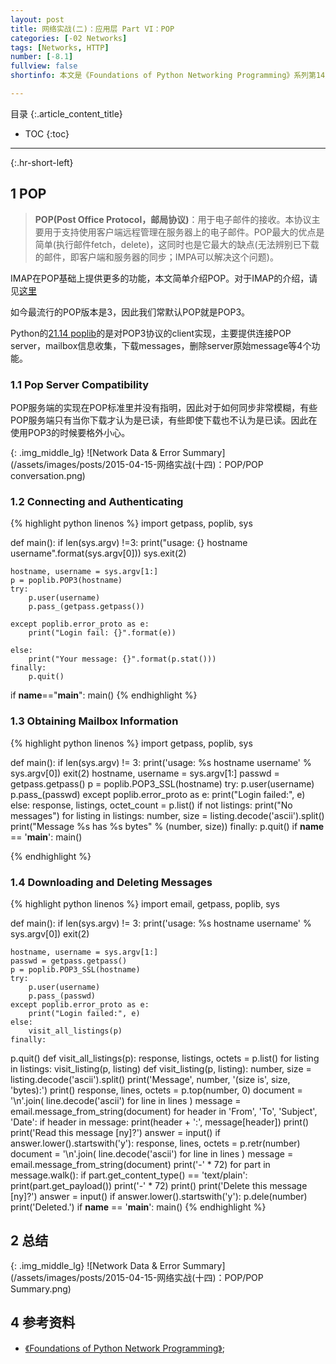 ```yaml
---
layout: post
title: 网络实战(二)：应用层 Part VI：POP
categories: [-02 Networks]
tags: [Networks, HTTP]
number: [-8.1]
fullview: false
shortinfo: 本文是《Foundations of Python Networking Programming》系列第14篇笔记《POP》。

---
```

目录
{:.article_content_title}


* TOC
{:toc}

---
{:.hr-short-left}

## 1 POP ##

> **POP(Post Office Protocol，邮局协议)**：用于电子邮件的接收。本协议主要用于支持使用客户端远程管理在服务器上的电子邮件。POP最大的优点是简单(执行邮件fetch，delete)，这同时也是它最大的缺点(无法辨别已下载的邮件，即客户端和服务器的同步；IMPA可以解决这个问题)。

IMAP在POP基础上提供更多的功能，本文简单介绍POP。对于IMAP的介绍，请见[这里]({{site.baseurl}}/-02%20networks/2015/04/16/网络实战-Part-II-应用层(七)-IMAP.html)

如今最流行的POP版本是3，因此我们常默认POP就是POP3。

Python的[21.14 poplib](https://docs.python.org/3/library/poplib.html)的是对POP3协议的client实现，主要提供连接POP server，mailbox信息收集，下载messages，删除server原始message等4个功能。

### 1.1 Pop Server Compatibility ###

POP服务端的实现在POP标准里并没有指明，因此对于如何同步非常模糊，有些POP服务端只有当你下载才认为是已读，有些即使下载也不认为是已读。因此在使用POP3的时候要格外小心。

{: .img_middle_lg}
![Network Data & Error Summary](/assets/images/posts/2015-04-15-网络实战(十四)：POP/POP conversation.png)

### 1.2 Connecting and Authenticating ###

{% highlight python linenos %}
import getpass, poplib, sys

def main():
    if len(sys.argv) !=3:
        print("usage: {} hostname username".format(sys.argv[0]))
        sys.exit(2)

    hostname, username = sys.argv[1:]
    p = poplib.POP3(hostname)
    try:
        p.user(username)
        p.pass_(getpass.getpass())

    except poplib.error_proto as e:
        print("Login fail: {}".format(e))

    else:
        print("Your message: {}".format(p.stat()))
    finally:
        p.quit()
        
if __name__=="__main__":
    main()
{% endhighlight %}

### 1.3 Obtaining Mailbox Information ###

{% highlight python linenos %}
import getpass, poplib, sys

def main():
    if len(sys.argv) != 3:
        print('usage: %s hostname username' % sys.argv[0])
        exit(2)
    hostname, username = sys.argv[1:]
    passwd = getpass.getpass()
    p = poplib.POP3_SSL(hostname)
    try:
        p.user(username)
        p.pass_(passwd)
    except poplib.error_proto as e:
        print("Login failed:", e)
    else:
        response, listings, octet_count = p.list()
        if not listings:
            print("No messages")
        for listing in listings:
            number, size = listing.decode('ascii').split()
            print("Message %s has %s bytes" % (number, size))
    finally:
        p.quit()
if __name__ == '__main__':
    main()

{% endhighlight %}

### 1.4 Downloading and Deleting Messages ###

{% highlight python linenos %}
import email, getpass, poplib, sys

def main():
    if len(sys.argv) != 3:
        print('usage: %s hostname username' % sys.argv[0])
        exit(2)

  	hostname, username = sys.argv[1:]
    passwd = getpass.getpass()
    p = poplib.POP3_SSL(hostname)
    try:
        p.user(username)
        p.pass_(passwd)
    except poplib.error_proto as e:
        print("Login failed:", e)
    else:
        visit_all_listings(p)
    finally:
p.quit()
def visit_all_listings(p):
    response, listings, octets = p.list()
    for listing in listings:
        visit_listing(p, listing)
def visit_listing(p, listing):
    number, size = listing.decode('ascii').split()
    print('Message', number, '(size is', size, 'bytes):')
    print()
    response, lines, octets = p.top(number, 0)
    document = '\n'.join( line.decode('ascii') for line in lines )
    message = email.message_from_string(document)
    for header in 'From', 'To', 'Subject', 'Date':
        if header in message:
            print(header + ':', message[header])
    print()
    print('Read this message [ny]?')
    answer = input()
    if answer.lower().startswith('y'):
        response, lines, octets = p.retr(number)
        document = '\n'.join( line.decode('ascii') for line in lines )
        message = email.message_from_string(document)
        print('-' * 72)
        for part in message.walk():
            if part.get_content_type() == 'text/plain':
                print(part.get_payload())
                print('-' * 72)
    print()
    print('Delete this message [ny]?')
    answer = input()
    if answer.lower().startswith('y'):
        p.dele(number)
        print('Deleted.')
if __name__ == '__main__':
    main()
{% endhighlight %}

## 2 总结 ##

{: .img_middle_lg}
![Network Data & Error Summary](/assets/images/posts/2015-04-15-网络实战(十四)：POP/POP Summary.png)

## 4 参考资料 ##

- [《Foundations of Python Network Programming》](https://www.amazon.com/Foundations-Python-Network-Programming-Brandon/dp/1430258543/ref=sr_1_1/159-7715257-2675343?s=books&ie=UTF8&qid=1474899055&sr=1-1&keywords=foundations+of+python+network+programming);





